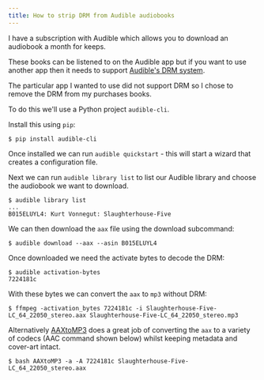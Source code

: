 ```yaml
---
title: How to strip DRM from Audible audiobooks
---
```


I have a subscription with Audible which allows you to download an audiobook a month for keeps.

These books can be listened to on the Audible app but if you want to use another app then it needs to support [Audible's DRM system](https://help.audible.com/s/article/does-audible-use-drm-or-any-other-mechanisms-to-protect-titles-on-audible-from-unauthorized-distribution-and-modification?language=en_US).

The particular app I wanted to use did not support DRM so I chose to remove the DRM from my purchases books.

To do this we'll use a Python project `audible-cli`.

Install this using `pip`:

```shell
$ pip install audible-cli
```

Once installed we can run `audible quickstart` - this will start a wizard that creates a configuration file.

Next we can run `audible library list` to list our Audible library and choose the audiobook we want to download.

```shell
$ audible library list
...
B015ELUYL4: Kurt Vonnegut: Slaughterhouse-Five
```

We can then download the `aax` file using the download subcommand:

```shell
$ audible download --aax --asin B015ELUYL4
```

Once downloaded we need the activate bytes to decode the DRM:

```shell
$ audible activation-bytes
7224181c
```

With these bytes we can convert the `aax` to `mp3` without DRM:

```shell
$ ffmpeg -activation_bytes 7224181c -i Slaughterhouse-Five-LC_64_22050_stereo.aax Slaughterhouse-Five-LC_64_22050_stereo.mp3
```

Alternatively [AAXtoMP3](https://github.com/KrumpetPirate/AAXtoMP3) does a great job of converting the `aax` to a variety of codecs (AAC command shown below) whilst keeping metadata and cover-art intact.

```shell
$ bash AAXtoMP3 -a -A 7224181c Slaughterhouse-Five-LC_64_22050_stereo.aax
```
